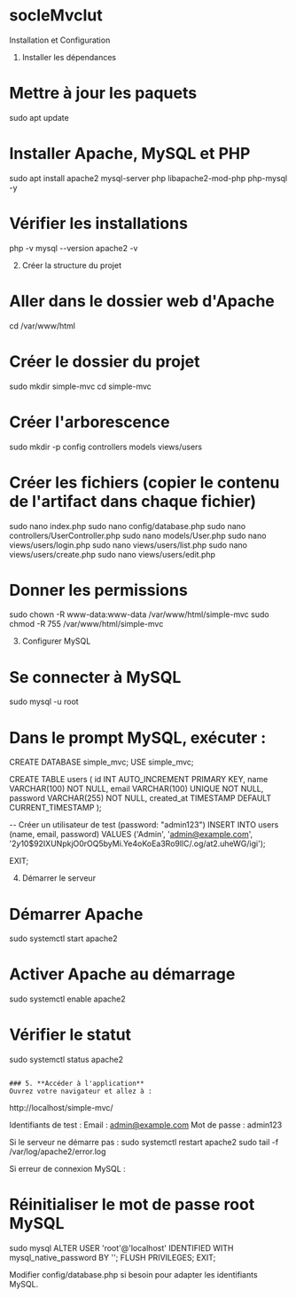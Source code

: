# socleMvcIut
Installation et Configuration
1. Installer les dépendances

# Mettre à jour les paquets
sudo apt update

# Installer Apache, MySQL et PHP
sudo apt install apache2 mysql-server php libapache2-mod-php php-mysql -y

# Vérifier les installations
php -v
mysql --version
apache2 -v

2. Créer la structure du projet

# Aller dans le dossier web d'Apache
cd /var/www/html

# Créer le dossier du projet
sudo mkdir simple-mvc
cd simple-mvc

# Créer l'arborescence
sudo mkdir -p config controllers models views/users

# Créer les fichiers (copier le contenu de l'artifact dans chaque fichier)
sudo nano index.php
sudo nano config/database.php
sudo nano controllers/UserController.php
sudo nano models/User.php
sudo nano views/users/login.php
sudo nano views/users/list.php
sudo nano views/users/create.php
sudo nano views/users/edit.php

# Donner les permissions
sudo chown -R www-data:www-data /var/www/html/simple-mvc
sudo chmod -R 755 /var/www/html/simple-mvc

3. Configurer MySQL
   
# Se connecter à MySQL
sudo mysql -u root

# Dans le prompt MySQL, exécuter :
CREATE DATABASE simple_mvc;
USE simple_mvc;

CREATE TABLE users (
    id INT AUTO_INCREMENT PRIMARY KEY,
    name VARCHAR(100) NOT NULL,
    email VARCHAR(100) UNIQUE NOT NULL,
    password VARCHAR(255) NOT NULL,
    created_at TIMESTAMP DEFAULT CURRENT_TIMESTAMP
);

-- Créer un utilisateur de test (password: "admin123")
INSERT INTO users (name, email, password) 
VALUES ('Admin', 'admin@example.com', '$2y$10$92IXUNpkjO0rOQ5byMi.Ye4oKoEa3Ro9llC/.og/at2.uheWG/igi');

EXIT;

4. Démarrer le serveur
# Démarrer Apache
sudo systemctl start apache2

# Activer Apache au démarrage
sudo systemctl enable apache2

# Vérifier le statut
sudo systemctl status apache2
```

### 5. **Accéder à l'application**
Ouvrez votre navigateur et allez à :
```
http://localhost/simple-mvc/

Identifiants de test :
Email : admin@example.com
Mot de passe : admin123

Si le serveur ne démarre pas :
sudo systemctl restart apache2
sudo tail -f /var/log/apache2/error.log

Si erreur de connexion MySQL :
# Réinitialiser le mot de passe root MySQL
sudo mysql
ALTER USER 'root'@'localhost' IDENTIFIED WITH mysql_native_password BY '';
FLUSH PRIVILEGES;
EXIT;

Modifier config/database.php si besoin pour adapter les identifiants MySQL.

